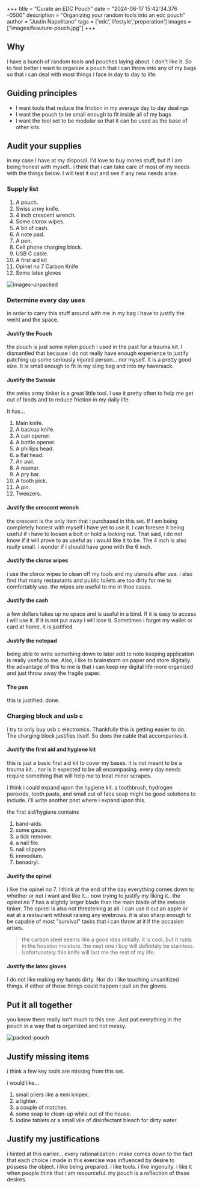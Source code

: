 +++
title =  "Curate an EDC Pouch"
date = "2024-06-17 15:42:34.376 -0500" 
description = "Organizing your random tools into an edc pouch"
author = "Justin Napolitano"
tags = ['edc','lifestyle','preperation']
images = ["images/feauture-pouch.jpg"]
+++


## Why

i have a bunch of random tools and pouches laying about. I don't like it. So to feel better i want to organize a pouch that i can throw into any of my bags so that i can deal with most things i face in day to day to life.

## Guiding principles

* I want tools that reduce the friction in my average day to day dealings
* I want the pouch to be small enough to fit inside all of my bags
* I want the tool set to be modular so that it can be used as the base of other kits. 

## Audit your supplies

in my case I have at my disposal. I'd love to buy mores stuff, but if I am being honest with myself.. i think that i can take care of most of my needs with the things below. I will test it out and see if any new needs arise.

### Supply list

1. A pouch.
2. Swiss army knife.
3. 4 inch crescent wrench.
4. Some clorox wipes.
5. A bit of cash.
6. A note pad.
7. A pen.
8. Cell phone charging block.
9. USB C cable.
10. A first aid kit
11. Opinel no 7 Carbon Knife
12. Some latex gloves



![images-unpacked](./images/top-packed-vertical.jpg)

### Determine every day uses

in order to carry this stuff around with me in my bag I have to justify the weiht and the space.  

#### Justify the Pouch

the pouch is just some nylon pouch i used in the past for a trauma kit. I dismantled that because i do not really have enough experience to justify patching up some seriously injured person... nor myself.  It is a pretty good size. It is small enough to fit in my sling bag and into my haversack.

#### Justify the Swissie

the swiss army tinker is a great little tool. I use it pretty often to help me get out of binds and to reduce friction in my daily life.  

It has...

1. Main knife.
2. A backup knife.
3. A can opener.
4. A bottle opener.
5. A phillips head.
6. a flat head.
7. An awl.
8. A reamer. 
9. A pry bar.
10. A tooth pick.
11. A pin.
12. Tweezers.

#### Justify the crescent wrench

the crescent is the only item that i purchased in this set. If I am being completely honest with myself i have yet to use it. I can foresee it being useful if i have to loosen a bolt or hold a locking nut.  That said, i do not know if it will prove to as useful as i would like it to be. The 4 inch is also really small. i wonder if i should have gone with the 6 inch. 

#### Justify the clorox wipes

i use the clorox wipes to clean off my tools and my utensils after use. i also find that many restaurants and public toilets are too dirty for me to comfortably use. the wipes are useful to me in thoe cases. 


#### Justify the cash

a few dollars takes up no space and is useful in a bind. If it is easy to access i will use it. if it is not put away i will lose it.  Sometimes i forget my wallet or card at home. it is justified. 


#### Justify the notepad

being able to write something down to later add to note keeping application is really useful to me. Also, i like to brainstorm on paper and store digitally.  the advantage of this to me is that i can keep my digital life more organized and just throw away the fragile paper.  

#### The pen

this is justified. done. 

### Charging block and usb c

i try to only buy usb c electronics. Thankfully this is getting easier to do.  The charging block justifies itself. So does the cable that accompanies it. 

#### Justify the first aid and hygiene kit

this is just a basic first aid kit to cover my bases. it is not meant to be a trauma kit... nor is it expected to be all encompasing.  every day needs require something that will help me to treat minor scrapes.

i think i could expand upon the hygiene kit. a toothbrush, hydrogen peroxide, tooth paste, and small cut of face soap might be good solutions to include. i'll write another post where i expand upon this.  

the first aid/hygiene contains

1. band-aids.
2. some gauze.
3. a tick remover.
4. a nail file.
5. nail clippers
6. immodium.
7. benadryl.

#### Justify the opinel

i like the opinel no 7. I think at the end of the day everything comes down to whether or not i want and like it... now trying to justify my liking it.. the opinel no 7 has a slightly larger blade than the main blade of the swissie tinker.  The opinel is also not threatening at all. I can use it cut an apple or eat at a restaurant without raising any eyebrows. it is also sharp enough to be capable of most "survival" tasks that i can throw at it if the occasion arises. 


> the carbon steel seems like a good idea initially. it is cool, but it rusts in the houston moisture. the next one i buy will definitely be stainless. Unfortunately this knife will last me the rest of my life.

#### Justify the latex gloves

I do not like making my hands dirty.  Nor do i like touching unsanitized things.  if either of those things could happen i pull on the gloves. 

## Put it all together

you know there really isn't much to this one. Just put everything in the pouch in a way that is organized and not messy. 

![packed-pouch](./images/top-packed-side.jpg)


## Justify missing items

i think a few key tools are missing from this set.  

i would like...

1. small pliers like a mini knipex.
2. a lighter.
3. a couple of matches.
4. some soap to clean-up while out of the house.
5. iodine tablets or a small vile of disinfectant bleach for dirty water.

## Justify my justifications

i hinted at this earlier... every rationalization i make comes down to the fact that each choice i made in this exercise was influenced by desire to possess the object.  i like being prepared. i like tools. i like ingenuity. i like it when people think that i am resourceful. my pouch is a reflection of these desires.
